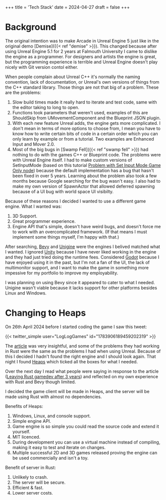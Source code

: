 +++
title = 'Tech Stack'
date = 2024-04-27
draft = false
+++

# Background

The original intention was to make Arcade in Unreal Engine 5 just like in the original demo [Demise]({{< ref "demise" >}}). This changed because after using Unreal Engine 5.1 for 2 years at Falmouth University I came to dislike the engine as a programmer. For designers and artists the engine is great, but the programming experience is terrible and Unreal Engine doesn't play nicely with Git version contol either.

When people complain about Unreal C++ it's normally the naming convention, lack of documentation, or Unreal's own versions of things from the C++ standard library. Those things are not that big of a problem. These are the problems:
1. Slow build times made it really hard to iterate and test code, same with the editor taking to long to open.
2. Functions took parameters that weren't used, examples of this are ShouldSkip from UMovementComponent and the Blueprint JSON plugin.
3. With each new feature Unreal adds, the engine gets more complicated. I don't mean in terms of more options to choose from, I mean you have to know how to write certain bits of code in a certain order which you can only learn by example or from a tutorial. Two examples are Enhanced Input and Mover 2.0.
4. Most of the big bugs in [Swamp Fell]({{< ref "swamp fell" >}}) had nothing to do with the games C++ or Blueprint code. The problems were with Unreal Engine itself. I had to make custom versions of SetInputMode (based on this tutorial [Problem with Set Input Mode Game Only node](https://superyateam.com/2019/10/01/problem-with-set-input-mode-game-only-node/)) because the default implementation has a bug that hasn't been fixed in over 5 years. Learning about the problem also took a few months because Google searching for the bug wasn't easy. I also had to make my own version of SpawnActor that allowed deferred spawning because of a UI bug with world space UI visibilty.

Because of these reasons I decided I wanted to use a different game engine. What I wanted was:
1. 3D Support.
2. Great programmer experience.
3. Engine API that's simple, doesn't have weird bugs, and doesn't force me to work with an overcomplicated framework. (If that means I must implement some things myself, I'm happy with that.)

After searching, [Bevy](https://bevyengine.org/) and [Unigine](https://unigine.com/) were the engines I belived matched what I wanted. I ignored [Unity](https://unity.com/) because I have never liked working in the engine and they had just tried doing the runtime fees. Considered [Godot](https://godotengine.org/) because I have enjoyed using it in the past, but I'm not a fan of the UI, the lack of multimonitor support, and I want to make the game in something more impessive for my portfolio to improve my employability.

I was planning on using Bevy since it appeared to cater to what I needed. Unigine wasn't viable because it lacks support for other platforms besides Linux and Windows.

# Changing to Heaps

On 26th April 2024 before I started coding the game I saw this tweet:

{{< twitter_simple user="LogLogGames" id="1783906189459202319" >}}

The [article](https://loglog.games/blog/leaving-rust-gamedev/) was very insightful, and some of the problems they had working in Rust were the same as the problems I had when using Unreal. Because of this I decided I hadn't found the right engine and I should look again. That night I found [Heaps](https://heaps.io/index.html) which ticked all the boxes for what I needed.

Over the next day I read what people were saying in response to the article ([Leaving Rust gamedev after 3 years](https://news.ycombinator.com/item?id=40172033)) and reflected on my own experience with Rust and Bevy though limited.

I decided the game client will be made in Heaps, and the server will be made using Rust with almost no dependencies.

Benefits of Heaps:
1. Windows, Linux, and console support.
2. Simple engine API.
3. Game engine is so simple you could read the source code and extend it yourself.
4. MIT licenced.
5. During development you can use a virtual machine instead of compiling, making it easy to test and iterate on changes.
6. Multiple successful 2D and 3D games released proving the engine can be used commercially and isn't a toy.

Benefit of server in Rust:
1. Unlikely to crash.
2. The server will be secure.
3. Efficient & fast.
4. Lower server costs.
